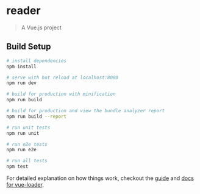 # reader

> A Vue.js project

## Build Setup

``` bash
# install dependencies
npm install

# serve with hot reload at localhost:8080
npm run dev

# build for production with minification
npm run build

# build for production and view the bundle analyzer report
npm run build --report

# run unit tests
npm run unit

# run e2e tests
npm run e2e

# run all tests
npm test
```




For detailed explanation on how things work, checkout the [guide](http://vuejs-templates.github.io/webpack/) and [docs for vue-loader](http://vuejs.github.io/vue-loader).
